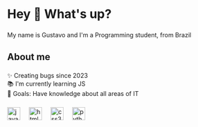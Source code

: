 <h1 align="left">Hey 👋 What's up?</h1>

###

<p align="left">My name is Gustavo and I'm a Programming student, from Brazil</p>

###

<h2 align="left">About me</h2>

###

<p align="left">✨ Creating bugs since 2023<br>📚 I'm currently learning JS<br>🎯 Goals: Have knowledge about all areas of IT<br></p>

###

<div align="left">
  <img src="https://cdn.jsdelivr.net/gh/devicons/devicon/icons/javascript/javascript-original.svg" height="30" alt="javascript logo"  />
  <img width="12" />
  <img src="https://cdn.jsdelivr.net/gh/devicons/devicon/icons/html5/html5-original.svg" height="30" alt="html5 logo"  />
  <img width="12" />
  <img src="https://cdn.jsdelivr.net/gh/devicons/devicon/icons/css3/css3-original.svg" height="30" alt="css3 logo"  />
  <img width="12" />
  <img src="https://cdn.jsdelivr.net/gh/devicons/devicon/icons/python/python-original.svg" height="30" alt="python logo"  />
  <img width="12" />
  </div>

###
